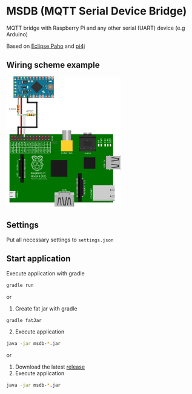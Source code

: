 # MSDB (MQTT Serial Device Bridge)

MQTT bridge with Raspberry Pi and any other serial (UART) device (e.g Arduino)

Based on [Eclipse Paho](https://github.com/eclipse/paho.mqtt.java) and [pi4j](https://github.com/Pi4J/pi4j)

## Wiring scheme example
<img src="https://github.com/AlexeyPotopakhin/msdb/blob/master/rpi-arduino-scheme.png" alt="screenshot" width="60%"/>

## Settings
Put all necessary settings to `settings.json`

## Start application
Execute application with gradle
```bash
gradle run
```
or
1. Create fat jar with gradle
```bash
gradle fatJar
```
2. Execute application 
```bash
java -jar msdb-*.jar
```
or 
1. Download the latest [release](https://github.com/AlexeyPotopakhin/msdb/releases)
2. Execute application 
```bash
java -jar msdb-*.jar
```
